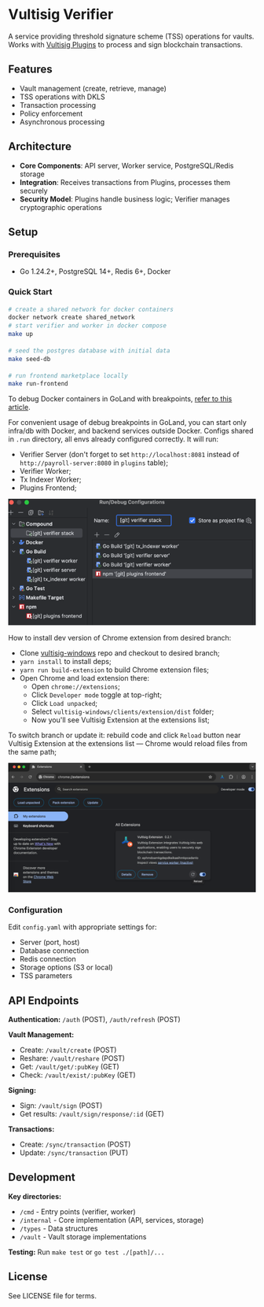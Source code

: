 # Vultisig Verifier

A service providing threshold signature scheme (TSS) operations for vaults. Works with [Vultisig Plugins](https://github.com/vultisig/plugin) to process and sign blockchain transactions.

## Features

- Vault management (create, retrieve, manage)
- TSS operations with DKLS
- Transaction processing
- Policy enforcement
- Asynchronous processing

## Architecture

- **Core Components**: API server, Worker service, PostgreSQL/Redis storage
- **Integration**: Receives transactions from Plugins, processes them securely
- **Security Model**: Plugins handle business logic; Verifier manages cryptographic operations

## Setup

### Prerequisites
- Go 1.24.2+, PostgreSQL 14+, Redis 6+, Docker

### Quick Start
```bash
# create a shared network for docker containers
docker network create shared_network
# start verifier and worker in docker compose
make up

# seed the postgres database with initial data
make seed-db

# run frontend marketplace locally
make run-frontend
```

To debug Docker containers in GoLand with breakpoints, [refer to this article](https://www.jetbrains.com/help/go/attach-to-running-go-processes-with-debugger.html).

For convenient usage of debug breakpoints in GoLand, you can start only infra/db with Docker, and backend services outside Docker. Configs shared in `.run` directory, all envs already configured correctly. It will run:
- Verifier Server (don't forget to set `http://localhost:8081` instead of `http://payroll-server:8080` in `plugins` table);
- Verifier Worker;
- Tx Indexer Worker;
- Plugins Frontend;

![goland-run.png](readme-static/goland-run.png)

How to install dev version of Chrome extension from desired branch:

- Clone [vultisig-windows](https://github.com/vultisig/vultisig-windows) repo and checkout to desired branch;
- `yarn install` to install deps;
- `yarn run build-extension` to build Chrome extension files;
- Open Chrome and load extension there:
  - Open `chrome://extensions`;
  - Click `Developer mode` toggle at top-right;
  - Click `Load unpacked`;
  - Select `vultisig-windows/clients/extension/dist` folder;
  - Now you'll see Vultisig Extension at the extensions list;

To switch branch or update it: rebuild code and click `Reload` button near Vultisig Extension at the extensions list — Chrome would reload files from the same path;

![extension.png](readme-static/extension.png)

### Configuration
Edit `config.yaml` with appropriate settings for:
- Server (port, host)
- Database connection
- Redis connection
- Storage options (S3 or local)
- TSS parameters

## API Endpoints

**Authentication:** `/auth` (POST), `/auth/refresh` (POST)

**Vault Management:**
- Create: `/vault/create` (POST)
- Reshare: `/vault/reshare` (POST)
- Get: `/vault/get/:pubKey` (GET)
- Check: `/vault/exist/:pubKey` (GET)

**Signing:**
- Sign: `/vault/sign` (POST)
- Get results: `/vault/sign/response/:id` (GET)

**Transactions:**
- Create: `/sync/transaction` (POST)
- Update: `/sync/transaction` (PUT)

## Development

**Key directories:**
- `/cmd` - Entry points (verifier, worker)
- `/internal` - Core implementation (API, services, storage)
- `/types` - Data structures
- `/vault` - Vault storage implementations

**Testing:** Run `make test` or `go test ./[path]/...`

## License

See LICENSE file for terms.
